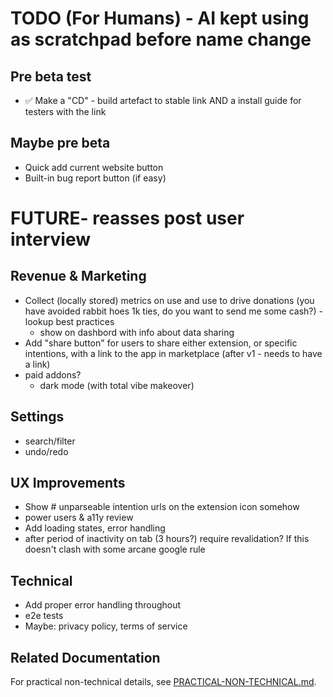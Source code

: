 # TODO (For Humans) - AI kept using as scratchpad before name change

## Pre beta test

- ✅ Make a "CD" - build artefact to stable link AND a install guide for testers with the link

## Maybe pre beta

- Quick add current website button
- Built-in bug report button (if easy)

# FUTURE- reasses post user interview

## Revenue & Marketing

- Collect (locally stored) metrics on use and use to drive donations (you have avoided rabbit hoes 1k ties, do you want to send me some cash?) - lookup best practices
  - show on dashbord with info about data sharing
- Add "share button" for users to share either extension, or specific intentions, with a link to the app in marketplace (after v1 - needs to have a link)
- paid addons?
  - dark mode (with total vibe makeover)

## Settings

- search/filter
- undo/redo

## UX Improvements

- Show # unparseable intention urls on the extension icon somehow
- power users & a11y review
- Add loading states, error handling
- after period of inactivity on tab (3 hours?) require revalidation? If this doesn't clash with some arcane google rule

## Technical

- Add proper error handling throughout
- e2e tests
- Maybe: privacy policy, terms of service

## Related Documentation

For practical non-technical details, see [PRACTICAL-NON-TECHNICAL.md](./PRACTICAL-NON-TECHNICAL.md).
